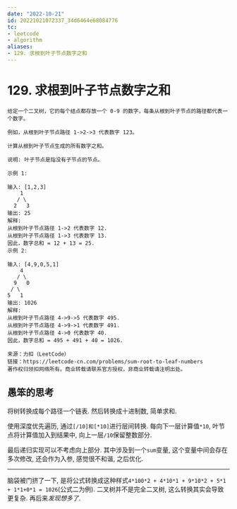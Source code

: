 ```yaml
---
date: "2022-10-21"
id: 20221021072337_34d6464e68084776
tc:
- leetcode
- algorithm
aliases:
- 129. 求根到叶子节点数字之和
---
```


# 129. 求根到叶子节点数字之和

```
给定一个二叉树，它的每个结点都存放一个 0-9 的数字，每条从根到叶子节点的路径都代表一个数字。

例如，从根到叶子节点路径 1->2->3 代表数字 123。

计算从根到叶子节点生成的所有数字之和。

说明: 叶子节点是指没有子节点的节点。

示例 1:

输入: [1,2,3]
    1
   / \
  2   3
输出: 25
解释:
从根到叶子节点路径 1->2 代表数字 12.
从根到叶子节点路径 1->3 代表数字 13.
因此，数字总和 = 12 + 13 = 25.
示例 2:

输入: [4,9,0,5,1]
    4
   / \
  9   0
 / \
5   1
输出: 1026
解释:
从根到叶子节点路径 4->9->5 代表数字 495.
从根到叶子节点路径 4->9->1 代表数字 491.
从根到叶子节点路径 4->0 代表数字 40.
因此，数字总和 = 495 + 491 + 40 = 1026.

来源：力扣（LeetCode）
链接：https://leetcode-cn.com/problems/sum-root-to-leaf-numbers
著作权归领扣网络所有。商业转载请联系官方授权，非商业转载请注明出处。
```

## 愚笨的思考

将树转换成每个路径一个链表. 然后转换成十进制数, 简单求和.

使用深度优先遍历, 通过`[/10]和[*10]`进行层间转换. 每向下一层计算值`*10`, 叶节点将计算值加入到结果中, 向上一层`/10`保留整数部分. 

最后递归实现可以不考虑向上部分. 其中涉及到一个`sum`变量, 这个变量中间会存在多次修改, 还会作为入参, 感觉很不和谐, 之后优化.

---

脑袋被门挤了一下, 是将公式转换成这种样式`4*100*2 + 4*10*1 + 9*10*2 + 5*1 + 1*1+0*1 = 1026`\(公式二为例\). 二叉树并不是完全二叉树, 这么转换其实会导致更复杂. 再后来*发现想多了*.
